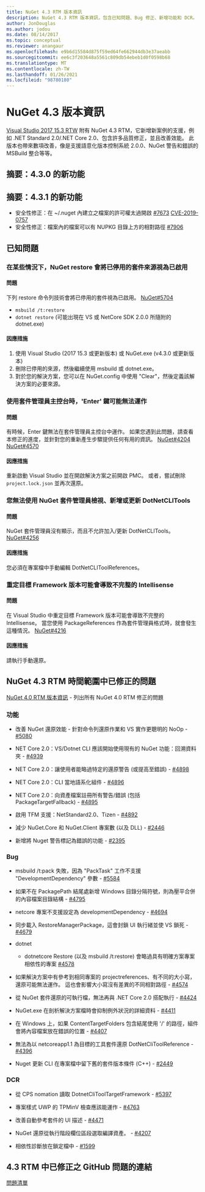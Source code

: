 ```yaml
---
title: NuGet 4.3 RTM 版本資訊
description: NuGet 4.3 RTM 版本資訊，包含已知問題、Bug 修正、新增功能和 DCR。
author: JonDouglas
ms.author: jodou
ms.date: 08/14/2017
ms.topic: conceptual
ms.reviewer: anangaur
ms.openlocfilehash: e9b6d15584d875f59ed64fe662944db3e37aeabb
ms.sourcegitcommit: ee6c3f203648a5561c809db54ebeb1d0f0598b68
ms.translationtype: MT
ms.contentlocale: zh-TW
ms.lasthandoff: 01/26/2021
ms.locfileid: "98780180"
---
```

# <a name="nuget-43-release-notes"></a>NuGet 4.3 版本資訊

[Visual Studio 2017 15.3 RTW](https://www.visualstudio.com/news/releasenotes/vs2017-relnotes) 附有 NuGet 4.3 RTM，它新增新案例的支援，例如 .NET Standard 2.0/.NET Core 2.0、包含許多品質修正，並且改善效能。 此版本也帶來數項改善，像是支援語意化版本控制系統 2.0.0、NuGet 警告和錯誤的 MSBuild 整合等等。

## <a name="summary-whats-new-in-430"></a>摘要：4.3.0 的新功能

## <a name="summary-whats-new-in-431"></a>摘要：4.3.1 的新功能

* 安全性修正：在 ~/.nuget 內建立之檔案的許可權太過開啟 [#7673](https://github.com/NuGet/Home/issues/7673) [CVE-2019-0757](https://portal.msrc.microsoft.com/en-us/security-guidance/advisory/CVE-2019-0757)
* 安全性修正：檔案內的檔案可以有 NUPKG 目錄上方的相對路徑 [#7906](https://github.com/NuGet/Home/issues/7906)

## <a name="known-issues"></a>已知問題

### <a name="nuget-restore-may-treat-disabled-package-sources-as-enabled-in-some-cases"></a>在某些情況下，NuGet restore 會將已停用的套件來源視為已啟用

#### <a name="issue"></a>問題

下列 restore 命令列技術會將已停用的套件視為已啟用。 [NuGet#5704](https://github.com/NuGet/Home/issues/5704)
- `msbuild /t:restore`
- `dotnet restore` (可能出現在 VS 或 NetCore SDK 2.0.0 所隨附的 dotnet.exe)

#### <a name="workaround"></a>因應措施

1. 使用 Visual Studio (2017 15.3 或更新版本) 或 NuGet.exe (v4.3.0 或更新版本)
1. 刪除已停用的來源，然後繼續使用 msbuild 或 dotnet.exe。
1. 對於您的解決方案，您可以在 NuGet.config 中使用 "Clear"，然後定義該解決方案的必要來源。

### <a name="while-using-package-manager-console-enter-key-may-not-work"></a>使用套件管理員主控台時，'Enter' 鍵可能無法運作

#### <a name="issue"></a>問題

有時候，Enter 鍵無法在套件管理員主控台中運作。 如果您遇到此問題，請查看本修正的進度，並針對您的重新產生步驟提供任何有用的資訊。 [NuGet#4204](https://github.com/NuGet/Home/issues/4204) [NuGet#4570](https://github.com/NuGet/Home/issues/4570)

#### <a name="workaround"></a>因應措施

重新啟動 Visual Studio 並在開啟解決方案之前開啟 PMC。 或者，嘗試刪除 `project.lock.json` 並再次還原。

### <a name="you-are-unable-to-view-add-or-update-dotnetclitools-using-nuget-package-manager"></a>您無法使用 NuGet 套件管理員檢視、新增或更新 DotNetCLITools

#### <a name="issue"></a>問題

NuGet 套件管理員沒有顯示，而且不允許加入/更新 DotNetCLITools。 [NuGet#4256](https://github.com/NuGet/Home/issues/4256)

#### <a name="workaround"></a>因應措施

您必須在專案檔中手動編輯 DotNetCLIToolReferences。

### <a name="retargeting-target-framework-version-may-lead-to-incomplete-intellisense"></a>重定目標 Framework 版本可能會導致不完整的 Intellisense

#### <a name="issue"></a>問題

在 Visual Studio 中重定目標 Framework 版本可能會導致不完整的 Intellisense。 當您使用 PackageReferences 作為套件管理員格式時，就會發生這種情況。 [NuGet#4216](https://github.com/NuGet/Home/issues/4216)

#### <a name="workaround"></a>因應措施

請執行手動還原。

## <a name="issues-fixed-in-nuget-43-rtm-timeframe"></a>NuGet 4.3 RTM 時間範圍中已修正的問題

[NuGet 4.0 RTM 版本資訊](../release-notes/nuget-4.0-RTM.md) - 列出所有 NuGet 4.0 RTM 修正的問題

### <a name="features"></a>功能

- 改善 NuGet 還原效能 - 針對命令列還原作業和 VS 實作更聰明的 NoOp - [#5080](https://github.com/NuGet/Home/issues/5080)

- NET Core 2.0：VS/Dotnet CLI 應該開始使用現有的 NuGet 功能：回溯資料夾 - [#4939](https://github.com/NuGet/Home/issues/4939)

- NET Core 2.0：讓使用者能略過特定的還原警告 (或提高至錯誤) - [#4898](https://github.com/NuGet/Home/issues/4898)

- NET Core 2.0：CLI 當地語系化組件 - [#4896](https://github.com/NuGet/Home/issues/4896)

- NET Core 2.0：向資產檔案註冊所有警告/錯誤 (包括 PackageTargetFallback) - [#4895](https://github.com/NuGet/Home/issues/4895)

- 啟用 TFM 支援：NetStandard2.0、Tizen - [#4892](https://github.com/NuGet/Home/issues/4892)

- 減少 NuGet.Core 和 NuGet.Client 專案數 (以及 DLL) - [#2446](https://github.com/NuGet/Home/issues/2446)

- 新增將 Nuget 警告標記為錯誤的功能 - [#2395](https://github.com/NuGet/Home/issues/2395)

### <a name="bugs"></a>Bug

- msbuild /t:pack 失敗，因為 "PackTask" 工作不支援 "DevelopmentDependency" 參數 - [#5584](https://github.com/NuGet/Home/issues/5584)

- 如果不在 PackagePath 結尾處新增 Windows 目錄分隔符號，則為壓平合併的內容檔案目錄結構 - [#4795](https://github.com/NuGet/Home/issues/4795)

- netcore 專案不支援設定為 developmentDependency - [#4694](https://github.com/NuGet/Home/issues/4694)

- 同步載入 RestoreManagerPackage，這會封鎖 UI 執行緒並使 VS 鎖死 - [#4679](https://github.com/NuGet/Home/issues/4679)

- dotnet
  - dotnetcore Restore (以及 msbuild /t:restore) 會略過具有明確方案專案相依性的專案 [#4578](https://github.com/NuGet/Home/issues/4578)

- 如果解決方案中有參考到相同專案的 projectreferences、有不同的大小寫，還原可能無法運作。 這也會影響大小寫沒有差異的不同相對路徑 - [#4574](https://github.com/NuGet/Home/issues/4574)

- 從 NuGet 套件還原的可執行檔，無法再與 .NET Core 2.0 搭配執行 - [#4424](https://github.com/NuGet/Home/issues/4424)

- NuGet.exe 在剖析解決方案檔時會抑制例外狀況的詳細資料 - [#4411](https://github.com/NuGet/Home/issues/4411)

- 在 Windows 上，如果 ContentTargetFolders 包含結尾使用 '/' 的路徑，組件會將內容檔案放在錯誤的位置 - [#4407](https://github.com/NuGet/Home/issues/4407)

- 無法為以 netcoreapp1.1 為目標的工具套件還原 DotNetCliToolReference - [#4396](https://github.com/NuGet/Home/issues/4396)

- Nuget 更新 CLI 在專案檔中留下舊的套件版本條件 (C++) - [#2449](https://github.com/NuGet/Home/issues/2449)

### <a name="dcrs"></a>DCR

- 從 CPS nomation 讀取 DotnetCliToolTargetFramework - [#5397](https://github.com/NuGet/Home/issues/5397)

- 專案樣式 UWP 的 TPMinV 檢查應該能運作 - [#4763](https://github.com/NuGet/Home/issues/4763)

- 改善自動參考套件的 UI 描述 - [#4471](https://github.com/NuGet/Home/issues/4471)

- NuGet 還原從執行階段欄位區段選取編譯資產。 - [#4207](https://github.com/NuGet/Home/issues/4207)

- 相依性診斷放在鎖定檔中 - [#1599](https://github.com/NuGet/Home/issues/1599)

## <a name="links-to-github-issues-fixed-in-43-rtm"></a>4.3 RTM 中已修正之 GitHub 問題的連結

[問題清單](https://github.com/NuGet/Home/issues?q=is%3Aissue+is%3Aclosed+milestone%3A%224.3")
